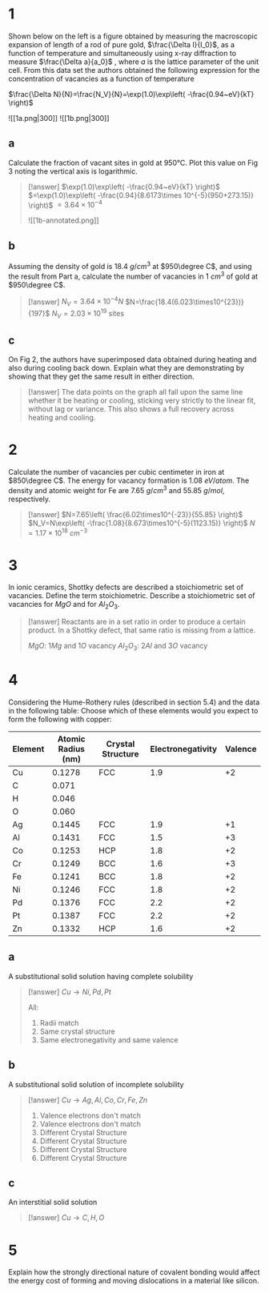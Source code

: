 # 1

Shown below on the left is a figure obtained by measuring the macroscopic expansion of length of a rod of pure gold, $\frac{\Delta I}{I_0}$, as a function of temperature and simultaneously using x-ray diffraction to measure $\frac{\Delta a}{a_0}$ , where $a$ is the lattice parameter of the unit cell. From this data set the authors obtained the following expression for the concentration of vacancies as a function of temperature

$\frac{\Delta N}{N}=\frac{N_V}{N}=\exp(1.0)\exp\left( -\frac{0.94~eV}{kT} \right)$

![[1a.png|300]] ![[1b.png|300]]

## a

Calculate the fraction of vacant sites in gold at 950°C. Plot this value on Fig 3 noting
the vertical axis is logarithmic.

> [!answer]
> $\exp(1.0)\exp\left( -\frac{0.94~eV}{kT} \right)$
> $=\exp(1.0)\exp\left( -\frac{0.94}{8.6173\times 10^{-5}(950+273.15)} \right)$
> $=3.64\times 10^{-4}$
> 
> ![[1b-annotated.png]]

## b

Assuming the density of gold is $18.4~g/cm^3$ at $950\degree C$, and using the result from Part a, calculate the number of vacancies in $1~cm^3$ of gold at $950\degree C$.

> [!answer]
>$N_V=3.64\times10^{-4}N$
>$N=\frac{18.4(6.023\times10^{23})}{197}$
>$N_V=2.03\times10^{19}$ sites

## c

On Fig 2, the authors have superimposed data obtained during heating and also during cooling back down. Explain what they are demonstrating by showing that they get the same result in either direction.

> [!answer]
> The data points on the graph all fall upon the same line whether it be heating or cooling, sticking very strictly to the linear fit, without lag or variance. This also shows a full recovery across heating and cooling.

# 2

Calculate the number of vacancies per cubic centimeter in iron at $850\degree C$. The energy for vacancy formation is $1.08~eV/atom$. The density and atomic weight for Fe are $7.65~g/cm^3$ and $55.85~g/mol$, respectively.

> [!answer]
> $N=7.65\left( \frac{6.02\times10^{-23}}{55.85} \right)$
> $N_V=N\exp\left( -\frac{1.08}{8.673\times10^{-5}(1123.15)} \right)$
> $N=1.17\times10^{18}~ cm^{-3}$

# 3

In ionic ceramics, Shottky defects are described a stoichiometric set of vacancies.
Define the term stoichiometric.
Describe a stoichiometric set of vacancies for $MgO$ and for $Al_2O_3$.

> [!answer]
> Reactants are in a set ratio in order to produce a certain product. In a Shottky defect, that same ratio is missing from a lattice.
> 
> $MgO$: 1$Mg$ and 1$O$ vacancy
> $Al_2O_3$: 2$Al$ and 3$O$ vacancy

# 4

Considering the Hume-Rothery rules (described in section 5.4) and the data in
the following table:
Choose which of these elements would you expect to form the following with
copper:

| Element | Atomic Radius (nm) | Crystal Structure | Electronegativity | Valence |
| ------- | ------------------ | ----------------- | ----------------- | ------- |
| Cu      | 0.1278             | FCC               | 1.9               | +2      |
| C       | 0.071              |                   |                   |         |
| H       | 0.046              |                   |                   |         |
| O       | 0.060              |                   |                   |         |
| Ag      | 0.1445             | FCC               | 1.9               | +1      |
| Al      | 0.1431             | FCC               | 1.5               | +3      |
| Co      | 0.1253             | HCP               | 1.8               | +2      |
| Cr      | 0.1249             | BCC               | 1.6               | +3      |
| Fe      | 0.1241             | BCC               | 1.8               | +2      |
| Ni      | 0.1246             | FCC               | 1.8               | +2      |
| Pd      | 0.1376             | FCC               | 2.2               | +2      |
| Pt      | 0.1387             | FCC               | 2.2               | +2      |
| Zn      | 0.1332             | HCP               | 1.6               | +2      |

## a

A substitutional solid solution having complete solubility

> [!answer]
> $Cu\to Ni,Pd,Pt$
> 
> All:
> 1. Radii match
> 2. Same crystal structure
> 3. Same electronegativity and same valence

## b

A substitutional solid solution of incomplete solubility

> [!answer]
> $Cu\to Ag,Al,Co,Cr,Fe,Zn$
> 1. Valence electrons don't match
> 2. Valence electrons don't match
> 3. Different Crystal Structure
> 4. Different Crystal Structure
> 5. Different Crystal Structure
> 6. Different Crystal Structure

## c

An interstitial solid solution

> [!answer]
> $Cu\to C,H,O$
> 
> 

# 5

Explain how the strongly directional nature of covalent bonding would affect the energy cost of forming and moving dislocations in a material like silicon.

